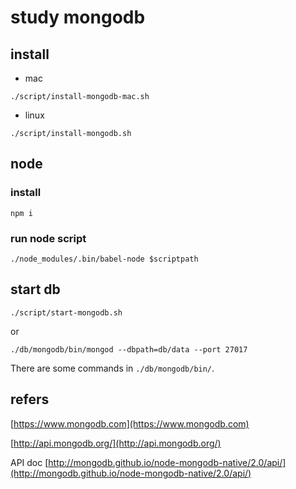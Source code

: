 # study mongodb

## install

- mac

```
./script/install-mongodb-mac.sh
```

- linux

```
./script/install-mongodb.sh
```

## node

### install

```
npm i
```
### run node script

```
./node_modules/.bin/babel-node $scriptpath
```

## start db

```
./script/start-mongodb.sh
```

or

```
./db/mongodb/bin/mongod --dbpath=db/data --port 27017
```

There are some commands in `./db/mongodb/bin/`.

## refers
[https://www.mongodb.com](https://www.mongodb.com)

[http://api.mongodb.org/](http://api.mongodb.org/)

API doc [http://mongodb.github.io/node-mongodb-native/2.0/api/](http://mongodb.github.io/node-mongodb-native/2.0/api/)

